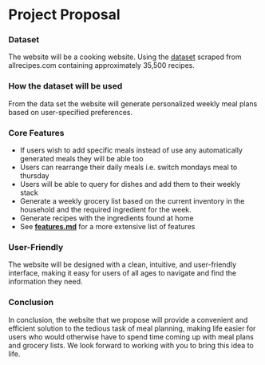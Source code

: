 # Project Proposal 

### Dataset
The website will be a cooking website. Using the [dataset](https://github.com/shaansubbaiah/allrecipes-scraper.git) scraped from allrecipes.com containing approximately 35,500 recipes. 

### How the dataset will be used 
From the data set the website will generate personalized weekly meal plans based on user-specified preferences. 

### Core Features

- If users wish to add specific meals instead of use any automatically generated meals they will be able too 
- Users can rearrange their daily meals i.e. switch mondays meal to thursday 
- Users will be able to query for dishes and add them to their weekly stack
- Generate a weekly grocery list based on the current inventory in the household and the required ingredient for the week. 
- Generate recipes with the ingredients found at home
- See [**features.md**](./features.md) for a more extensive list of features

### User-Friendly
The website will be designed with a clean, intuitive, and user-friendly interface, making it easy for users of all ages to navigate and find the information they need.    

### Conclusion  
In conclusion, the website that we propose will provide a convenient and efficient solution to the tedious task of meal planning, making life easier for users who would otherwise have to spend time coming up with meal plans and grocery lists. We look forward to working with you to bring this idea to life.
